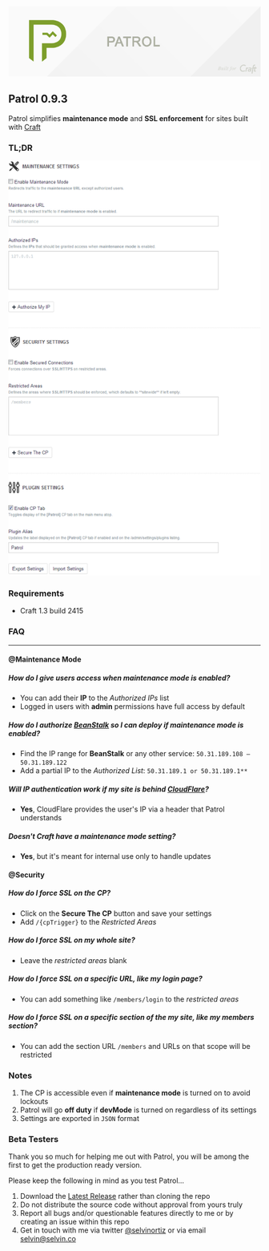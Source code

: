![Patrol](resources/etc/patrol.png)

## Patrol 0.9.3
Patrol simplifies **maintenance mode** and **SSL enforcement** for sites built with [Craft](http://buildwithcraft.com)

### TL;DR
![Patrol](resources/etc/features.png)

### Requirements
- Craft 1.3 build 2415

### FAQ

---
#### @Maintenance Mode
##### How do I give users access when maintenance mode is enabled?
- You can add their **IP** to the _Authorized IPs_ list
- Logged in users with **admin** permissions have full access by default

##### How do I authorize [BeanStalk](http://beanstalkapp.com) so I can deploy if maintenance mode is enabled?
- Find the IP range for **BeanStalk** or any other service: `50.31.189.108 – 50.31.189.122`
- Add a partial IP to the _Authorized List_: `50.31.189.1 or 50.31.189.1**`

##### Will IP authentication work if my site is behind [CloudFlare](http://cloudflare.com)?
- **Yes**, CloudFlare provides the user's IP via a header that Patrol understands

##### Doesn't Craft have a maintenance mode setting?
- **Yes**, but it's meant for internal use only to handle updates

#### @Security
##### How do I force SSL on the CP?
- Click on the **Secure The CP** button and save your settings
- Add `/{cpTrigger}` to the _Restricted Areas_

##### How do I force SSL on my whole site?
- Leave the _restricted areas_ blank

##### How do I force SSL on a specific URL, like my login page?
- You can add something like `/members/login` to the _restricted areas_

##### How do I force SSL on a specific section of the my site, like my members section?
- You can add the section URL `/members` and URLs on that scope will be restricted

### Notes
1. The CP is accessible even if **maintenance mode** is turned on to avoid lockouts
3. Patrol will go **off duty** if **devMode** is turned on regardless of its settings
4. Settings are exported in `JSON` format

### Beta Testers
Thank you so much for helping me out with Patrol, you will be among the first to get the production ready version.

Please keep the following in mind as you test Patrol...

1. Download the [Latest Release](https://github.com/selvinortiz/craft-patrol/releases/tag/v0.9.3) rather than cloning the repo
2. Do not distribute the source code without approval from yours truly
3. Report all bugs and/or questionable features directly to me or by creating an issue within this repo
4. Get in touch with me via twitter [@selvinortiz](http://twitter.com/selvinortiz) or via email selvin@selvin.co
